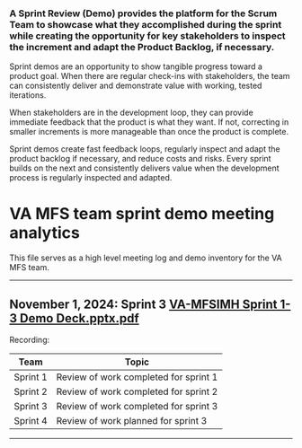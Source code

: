 ### A Sprint Review (Demo) provides the platform for the Scrum Team to showcase what they accomplished during the sprint while creating the opportunity for key stakeholders to inspect the increment and adapt the Product Backlog, if necessary.

Sprint demos are an opportunity to show tangible progress toward a product goal. When there are regular check-ins with stakeholders, the team can consistently deliver and demonstrate value with working, tested iterations.

When stakeholders are in the development loop, they can provide immediate feedback that the product is what they want. If not, correcting in smaller increments is more manageable than once the product is complete.

Sprint demos create fast feedback loops, regularly inspect and adapt the product backlog if necessary, and reduce costs and risks. Every sprint builds on the next and consistently delivers value when the development process is regularly inspected and adapted.

# VA MFS team sprint demo meeting analytics

This file serves as a high level meeting log and demo inventory for the VA MFS team.

***
## November 1, 2024: Sprint 3 [VA-MFSIMH Sprint 1-3 Demo Deck.pptx.pdf](https://github.com/user-attachments/files/17603338/VA-MFSIMH.Sprint.1-3.Demo.Deck.pptx.pdf)

Recording: 

| Team | Topic | 
|---|---|
| Sprint 1 | Review of work completed for sprint 1 |
| Sprint 2 | Review of work completed for sprint 2 |
| Sprint 3 | Review of work completed for sprint 3 |
| Sprint 4 | Review of work planned for sprint 3  |

***
